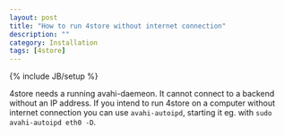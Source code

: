 ```yaml
---
layout: post
title: "How to run 4store without internet connection"
description: ""
category: Installation
tags: [4store]
---
```

{% include JB/setup %}

4store needs a running avahi-daemeon. It cannot connect to a backend without an IP address. If you intend to run 4store on a computer without internet connection you can use `avahi-autoipd`, starting it eg. with `sudo avahi-autoipd eth0 -D`.
